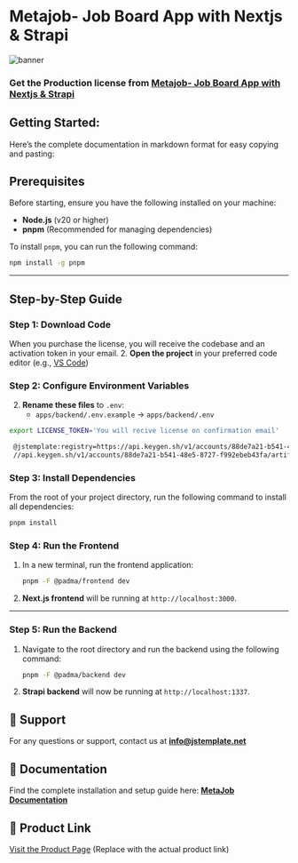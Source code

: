 
# Metajob- Job Board App with Nextjs & Strapi

![banner](https://github.com/user-attachments/assets/ddf05dcf-2b7e-417c-9562-2bd42290f3ff)

### Get the Production license from [Metajob- Job Board App with Nextjs & Strapi](https://jstemplate.net/item/job-board-app-with-nextjs-strapi?utm_source=github&utm_medium=social&utm_campaign=job_board_app)

## **Getting Started:**

Here’s the complete documentation in markdown format for easy copying and pasting:


## Prerequisites
Before starting, ensure you have the following installed on your machine:

- **Node.js** (v20 or higher)
- **pnpm** (Recommended for managing dependencies)


To install `pnpm`, you can run the following command:
```bash
npm install -g pnpm
```

---

## Step-by-Step Guide

### Step 1: Download Code  
When you purchase the license, you will receive the codebase and an activation token in your email.
2. **Open the project** in your preferred code editor (e.g., [VS Code](https://code.visualstudio.com/))

### Step 2: Configure Environment Variables
2. **Rename these files** to `.env`:
   - `apps/backend/.env.example` → `apps/backend/.env`

```bash
export LICENSE_TOKEN='You will recive license on confirmation email'
```
```bash
 @jstemplate:registry=https://api.keygen.sh/v1/accounts/88de7a21-b541-48e5-8727-f992ebeb43fa/artifacts/
 //api.keygen.sh/v1/accounts/88de7a21-b541-48e5-8727-f992ebeb43fa/artifacts/:_authToken=$LICENSE_TOKEN
```

### Step 3: Install Dependencies
From the root of your project directory, run the following command to install all dependencies:
```bash
pnpm install
```


### Step 4: Run the Frontend
1. In a new terminal, run the frontend application:
   ```bash
   pnpm -F @padma/frontend dev
   ```
2. **Next.js frontend** will be running at `http://localhost:3000`.

---
### Step 5: Run the Backend
1. Navigate to the root directory and run the backend using the following command:
   ```bash
   pnpm -F @padma/backend dev
   ```
2. **Strapi backend** will now be running at `http://localhost:1337`.

## 📩 Support  
For any questions or support, contact us at **[info@jstemplate.net](mailto:info@jstemplate.net)**  

## 📖 Documentation  
Find the complete installation and setup guide here: **[MetaJob Documentation](https://docs.jstemplate.net/metajob/get-started/intro/)**  

## 🔗 Product Link  
[Visit the Product Page](#) (Replace with the actual product link)  


